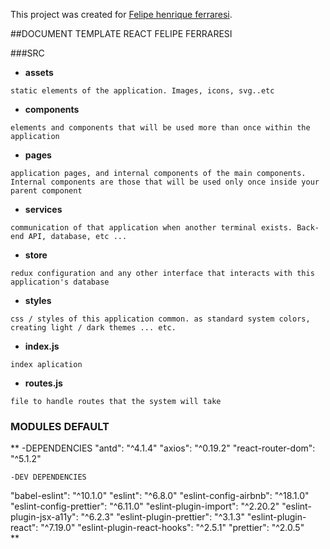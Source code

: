 This project was created for [Felipe henrique ferraresi](https://github.com/felipe1181/).

##DOCUMENT TEMPLATE REACT FELIPE FERRARESI

###SRC

- **assets**

```
static elements of the application. Images, icons, svg..etc
```

- **components**

```
elements and components that will be used more than once within the application
```

- **pages**

```
application pages, and internal components of the main components. Internal components are those that will be used only once inside your parent component
```

- **services**

```
communication of that application when another terminal exists. Back-end API, database, etc ... 
```

- **store**

```
redux configuration and any other interface that interacts with this application's database
```
 
- **styles**

```
css / styles of this application common. as standard system colors, creating light / dark themes ... etc. 
```
 
- **index.js**

```
index aplication
```

- **routes.js**

```
file to handle routes that the system will take 
``` 

### MODULES DEFAULT

** 
    -DEPENDENCIES
  "antd": "^4.1.4"
  "axios": "^0.19.2"
  "react-router-dom": "^5.1.2"
    
    -DEV DEPENDENCIES
   "babel-eslint": "^10.1.0"
   "eslint": "^6.8.0"
   "eslint-config-airbnb": "^18.1.0"
   "eslint-config-prettier": "^6.11.0"
   "eslint-plugin-import": "^2.20.2"
   "eslint-plugin-jsx-a11y": "^6.2.3"
   "eslint-plugin-prettier": "^3.1.3"
   "eslint-plugin-react": "^7.19.0"
   "eslint-plugin-react-hooks": "^2.5.1"
   "prettier": "^2.0.5"  
**
